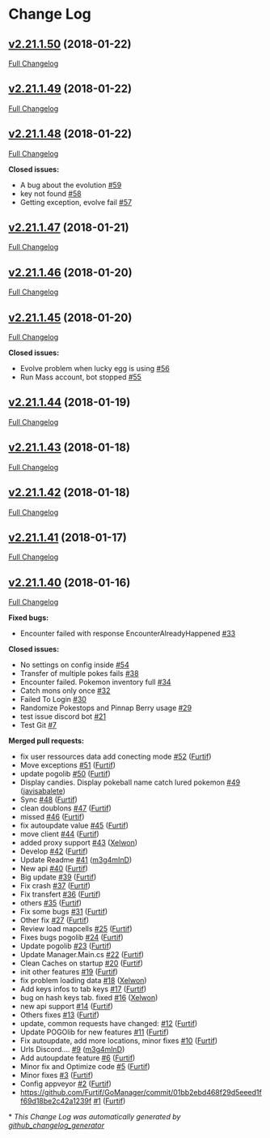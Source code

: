 # Change Log

## [v2.21.1.50](https://github.com/Furtif/Account-Manager/tree/v2.21.1.50) (2018-01-22)

[Full Changelog](https://github.com/Furtif/Account-Manager/compare/v2.21.1.49...v2.21.1.50)

## [v2.21.1.49](https://github.com/Furtif/Account-Manager/tree/v2.21.1.49) (2018-01-22)

[Full Changelog](https://github.com/Furtif/Account-Manager/compare/v2.21.1.48...v2.21.1.49)

## [v2.21.1.48](https://github.com/Furtif/Account-Manager/tree/v2.21.1.48) (2018-01-22)

[Full Changelog](https://github.com/Furtif/Account-Manager/compare/v2.21.1.47...v2.21.1.48)

**Closed issues:**

- A bug about the evolution [\#59](https://github.com/Furtif/Account-Manager/issues/59)
- key not found [\#58](https://github.com/Furtif/Account-Manager/issues/58)
- Getting exception, evolve fail [\#57](https://github.com/Furtif/Account-Manager/issues/57)

## [v2.21.1.47](https://github.com/Furtif/Account-Manager/tree/v2.21.1.47) (2018-01-21)

[Full Changelog](https://github.com/Furtif/Account-Manager/compare/v2.21.1.46...v2.21.1.47)

## [v2.21.1.46](https://github.com/Furtif/Account-Manager/tree/v2.21.1.46) (2018-01-20)

[Full Changelog](https://github.com/Furtif/Account-Manager/compare/v2.21.1.45...v2.21.1.46)

## [v2.21.1.45](https://github.com/Furtif/Account-Manager/tree/v2.21.1.45) (2018-01-20)

[Full Changelog](https://github.com/Furtif/Account-Manager/compare/v2.21.1.44...v2.21.1.45)

**Closed issues:**

- Evolve problem when lucky egg is using [\#56](https://github.com/Furtif/Account-Manager/issues/56)
- Run Mass account, bot stopped [\#55](https://github.com/Furtif/Account-Manager/issues/55)

## [v2.21.1.44](https://github.com/Furtif/Account-Manager/tree/v2.21.1.44) (2018-01-19)

[Full Changelog](https://github.com/Furtif/Account-Manager/compare/v2.21.1.43...v2.21.1.44)

## [v2.21.1.43](https://github.com/Furtif/Account-Manager/tree/v2.21.1.43) (2018-01-18)

[Full Changelog](https://github.com/Furtif/Account-Manager/compare/v2.21.1.42...v2.21.1.43)

## [v2.21.1.42](https://github.com/Furtif/Account-Manager/tree/v2.21.1.42) (2018-01-18)

[Full Changelog](https://github.com/Furtif/Account-Manager/compare/v2.21.1.41...v2.21.1.42)

## [v2.21.1.41](https://github.com/Furtif/Account-Manager/tree/v2.21.1.41) (2018-01-17)

[Full Changelog](https://github.com/Furtif/Account-Manager/compare/v2.21.1.40...v2.21.1.41)

## [v2.21.1.40](https://github.com/Furtif/Account-Manager/tree/v2.21.1.40) (2018-01-16)

[Full Changelog](https://github.com/Furtif/Account-Manager/compare/8752f2eec07a2310fd6321107202b2e74c750e2d...v2.21.1.40)

**Fixed bugs:**

- Encounter failed with response EncounterAlreadyHappened [\#33](https://github.com/Furtif/Account-Manager/issues/33)

**Closed issues:**

- No settings on config inside [\#54](https://github.com/Furtif/Account-Manager/issues/54)
- Transfer of multiple pokes fails [\#38](https://github.com/Furtif/Account-Manager/issues/38)
- Encounter failed. Pokemon inventory full [\#34](https://github.com/Furtif/Account-Manager/issues/34)
- Catch mons only once [\#32](https://github.com/Furtif/Account-Manager/issues/32)
- Failed To Login [\#30](https://github.com/Furtif/Account-Manager/issues/30)
- Randomize Pokestops and Pinnap Berry usage [\#29](https://github.com/Furtif/Account-Manager/issues/29)
- test issue discord bot [\#21](https://github.com/Furtif/Account-Manager/issues/21)
- Test Git [\#7](https://github.com/Furtif/Account-Manager/issues/7)

**Merged pull requests:**

- fix user ressources data add conecting mode [\#52](https://github.com/Furtif/Account-Manager/pull/52) ([Furtif](https://github.com/Furtif))
- Move exceptions [\#51](https://github.com/Furtif/Account-Manager/pull/51) ([Furtif](https://github.com/Furtif))
- update pogolib [\#50](https://github.com/Furtif/Account-Manager/pull/50) ([Furtif](https://github.com/Furtif))
- Display candies. Display pokeball name catch lured pokemon [\#49](https://github.com/Furtif/Account-Manager/pull/49) ([javisabalete](https://github.com/javisabalete))
- Sync  [\#48](https://github.com/Furtif/Account-Manager/pull/48) ([Furtif](https://github.com/Furtif))
- clean doublons [\#47](https://github.com/Furtif/Account-Manager/pull/47) ([Furtif](https://github.com/Furtif))
- missed [\#46](https://github.com/Furtif/Account-Manager/pull/46) ([Furtif](https://github.com/Furtif))
- fix autoupdate value [\#45](https://github.com/Furtif/Account-Manager/pull/45) ([Furtif](https://github.com/Furtif))
- move client [\#44](https://github.com/Furtif/Account-Manager/pull/44) ([Furtif](https://github.com/Furtif))
- added proxy support [\#43](https://github.com/Furtif/Account-Manager/pull/43) ([Xelwon](https://github.com/Xelwon))
- Develop [\#42](https://github.com/Furtif/Account-Manager/pull/42) ([Furtif](https://github.com/Furtif))
- Update Readme [\#41](https://github.com/Furtif/Account-Manager/pull/41) ([m3g4mInD](https://github.com/m3g4mInD))
- New api [\#40](https://github.com/Furtif/Account-Manager/pull/40) ([Furtif](https://github.com/Furtif))
- Big update [\#39](https://github.com/Furtif/Account-Manager/pull/39) ([Furtif](https://github.com/Furtif))
- Fix crash [\#37](https://github.com/Furtif/Account-Manager/pull/37) ([Furtif](https://github.com/Furtif))
- Fix transfert [\#36](https://github.com/Furtif/Account-Manager/pull/36) ([Furtif](https://github.com/Furtif))
- others [\#35](https://github.com/Furtif/Account-Manager/pull/35) ([Furtif](https://github.com/Furtif))
- Fix some bugs [\#31](https://github.com/Furtif/Account-Manager/pull/31) ([Furtif](https://github.com/Furtif))
-  Other fix [\#27](https://github.com/Furtif/Account-Manager/pull/27) ([Furtif](https://github.com/Furtif))
- Review load mapcells [\#25](https://github.com/Furtif/Account-Manager/pull/25) ([Furtif](https://github.com/Furtif))
- Fixes bugs pogolib [\#24](https://github.com/Furtif/Account-Manager/pull/24) ([Furtif](https://github.com/Furtif))
-  Update pogolib [\#23](https://github.com/Furtif/Account-Manager/pull/23) ([Furtif](https://github.com/Furtif))
- Update Manager.Main.cs [\#22](https://github.com/Furtif/Account-Manager/pull/22) ([Furtif](https://github.com/Furtif))
- Clean Caches on startup [\#20](https://github.com/Furtif/Account-Manager/pull/20) ([Furtif](https://github.com/Furtif))
-  init other features [\#19](https://github.com/Furtif/Account-Manager/pull/19) ([Furtif](https://github.com/Furtif))
- fix problem loading data [\#18](https://github.com/Furtif/Account-Manager/pull/18) ([Xelwon](https://github.com/Xelwon))
-  Add keys infos to tab keys [\#17](https://github.com/Furtif/Account-Manager/pull/17) ([Furtif](https://github.com/Furtif))
- bug on hash keys tab. fixed [\#16](https://github.com/Furtif/Account-Manager/pull/16) ([Xelwon](https://github.com/Xelwon))
- new api support [\#14](https://github.com/Furtif/Account-Manager/pull/14) ([Furtif](https://github.com/Furtif))
- Others fixes [\#13](https://github.com/Furtif/Account-Manager/pull/13) ([Furtif](https://github.com/Furtif))
- update, common requests have changed: [\#12](https://github.com/Furtif/Account-Manager/pull/12) ([Furtif](https://github.com/Furtif))
- Update POGOlib for new features [\#11](https://github.com/Furtif/Account-Manager/pull/11) ([Furtif](https://github.com/Furtif))
- Fix autoupdate, add more locations, minor fixes [\#10](https://github.com/Furtif/Account-Manager/pull/10) ([Furtif](https://github.com/Furtif))
- Urls Discord.... [\#9](https://github.com/Furtif/Account-Manager/pull/9) ([m3g4mInD](https://github.com/m3g4mInD))
- Add autoupdate feature [\#6](https://github.com/Furtif/Account-Manager/pull/6) ([Furtif](https://github.com/Furtif))
- Minor fix and Optimize code [\#5](https://github.com/Furtif/Account-Manager/pull/5) ([Furtif](https://github.com/Furtif))
- Minor fixes [\#3](https://github.com/Furtif/Account-Manager/pull/3) ([Furtif](https://github.com/Furtif))
- Config appveyor [\#2](https://github.com/Furtif/Account-Manager/pull/2) ([Furtif](https://github.com/Furtif))
- https://github.com/Furtif/GoManager/commit/01bb2ebd468f29d5eeed1ff69d18be2c42a1239f [\#1](https://github.com/Furtif/Account-Manager/pull/1) ([Furtif](https://github.com/Furtif))



\* *This Change Log was automatically generated by [github_changelog_generator](https://github.com/skywinder/Github-Changelog-Generator)*